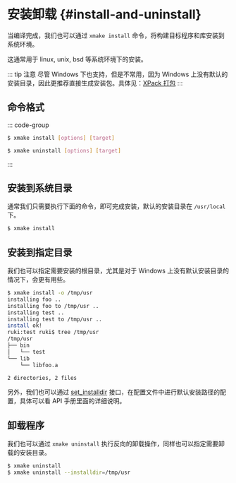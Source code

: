 # 安装卸载 {#install-and-uninstall}

当编译完成，我们也可以通过 `xmake install` 命令，将构建目标程序和库安装到系统环境。

这通常用于 linux, unix, bsd 等系统环境下的安装。

::: tip 注意
尽管 Windows 下也支持，但是不常用，因为 Windows 上没有默认的安装目录，因此更推荐直接生成安装包。具体见：[XPack 打包](/zh/api/description/xpack-interfaces)
:::

## 命令格式

::: code-group

```sh [安装]
$ xmake install [options] [target]
```

```sh [卸载]
$ xmake uninstall [options] [target]
```
:::

## 安装到系统目录

通常我们只需要执行下面的命令，即可完成安装，默认的安装目录在 `/usr/local` 下。

```sh
$ xmake install
```

## 安装到指定目录

我们也可以指定需要安装的根目录，尤其是对于 Windows 上没有默认安装目录的情况下，会更有用些。

```sh
$ xmake install -o /tmp/usr
installing foo ..
installing foo to /tmp/usr ..
installing test ..
installing test to /tmp/usr ..
install ok!
ruki:test ruki$ tree /tmp/usr
/tmp/usr
├── bin
│   └── test
└── lib
    └── libfoo.a

2 directories, 2 files
```

另外，我们也可以通过 [set_installdir](/zh/api/description/project-target#set-installdir) 接口，在配置文件中进行默认安装路径的配置，具体可以看 API 手册里面的详细说明。

## 卸载程序

我们也可以通过 `xmake uninstall` 执行反向的卸载操作，同样也可以指定需要卸载的安装目录。

```sh
$ xmake uninstall
$ xmake uninstall --installdir=/tmp/usr
```

